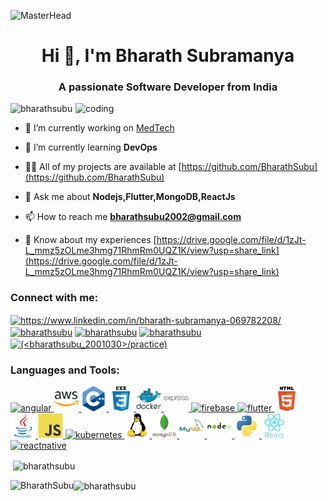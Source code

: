 ![MasterHead](https://wallpaperaccess.com/full/5752009.png)
<h1 align="center">Hi 👋, I'm Bharath Subramanya</h1>
<h3 align="center">A passionate Software Developer from India</h3>
<img align ="right" alt ="coding" width = "400" src ="https://c.tenor.com/qJ5evVs-_uUAAAAC/coding.gif">

<p align="left"> <img src="https://komarev.com/ghpvc/?username=bharathsubu&label=Profile%20views&color=0e75b6&style=flat" alt="bharathsubu" /> </p>

- 🔭 I’m currently working on [MedTech](https://github.com/BharathSubu/medlifepro)

- 🌱 I’m currently learning **DevOps**

- 👨‍💻 All of my projects are available at [https://github.com/BharathSubu](https://github.com/BharathSubu)

- 💬 Ask me about **Nodejs,Flutter,MongoDB,ReactJs**

- 📫 How to reach me **bharathsubu2002@gmail.com**

- 📄 Know about my experiences [https://drive.google.com/file/d/1zJt-L_mmz5zOLme3hmg71RhmRm0UQZ1K/view?usp=share_link](https://drive.google.com/file/d/1zJt-L_mmz5zOLme3hmg71RhmRm0UQZ1K/view?usp=share_link)

<h3 align="left">Connect with me:</h3>
<p align="left">
<a href="https://linkedin.com/in/https://www.linkedin.com/in/bharath-subramanya-069782208/" target="blank"><img align="center" src="https://raw.githubusercontent.com/rahuldkjain/github-profile-readme-generator/master/src/images/icons/Social/linked-in-alt.svg" alt="https://www.linkedin.com/in/bharath-subramanya-069782208/" height="30" width="40" /></a>
<a href="https://www.codechef.com/users/bharathsubu" target="blank"><img align="center" src="https://cdn.jsdelivr.net/npm/simple-icons@3.1.0/icons/codechef.svg" alt="bharathsubu" height="30" width="40" /></a>
<a href="https://codeforces.com/profile/bharathsubu" target="blank"><img align="center" src="https://raw.githubusercontent.com/rahuldkjain/github-profile-readme-generator/master/src/images/icons/Social/codeforces.svg" alt="bharathsubu" height="30" width="40" /></a>
<a href="https://www.leetcode.com/bharathsubu" target="blank"><img align="center" src="https://raw.githubusercontent.com/rahuldkjain/github-profile-readme-generator/master/src/images/icons/Social/leet-code.svg" alt="bharathsubu" height="30" width="40" /></a>
<a href="https://auth.geeksforgeeks.org/user/(<bharathsubu_2001030>/practice)" target="blank"><img align="center" src="https://raw.githubusercontent.com/rahuldkjain/github-profile-readme-generator/master/src/images/icons/Social/geeks-for-geeks.svg" alt="(<bharathsubu_2001030>/practice)" height="30" width="40" /></a>
</p>

<h3 align="left">Languages and Tools:</h3>
<p align="left"> <a href="https://angular.io" target="_blank" rel="noreferrer"> <img src="https://angular.io/assets/images/logos/angular/angular.svg" alt="angular" width="40" height="40"/> </a> <a href="https://aws.amazon.com" target="_blank" rel="noreferrer"> <img src="https://raw.githubusercontent.com/devicons/devicon/master/icons/amazonwebservices/amazonwebservices-original-wordmark.svg" alt="aws" width="40" height="40"/> </a> <a href="https://www.w3schools.com/cpp/" target="_blank" rel="noreferrer"> <img src="https://raw.githubusercontent.com/devicons/devicon/master/icons/cplusplus/cplusplus-original.svg" alt="cplusplus" width="40" height="40"/> </a> <a href="https://www.w3schools.com/css/" target="_blank" rel="noreferrer"> <img src="https://raw.githubusercontent.com/devicons/devicon/master/icons/css3/css3-original-wordmark.svg" alt="css3" width="40" height="40"/> </a> <a href="https://www.docker.com/" target="_blank" rel="noreferrer"> <img src="https://raw.githubusercontent.com/devicons/devicon/master/icons/docker/docker-original-wordmark.svg" alt="docker" width="40" height="40"/> </a> <a href="https://expressjs.com" target="_blank" rel="noreferrer"> <img src="https://raw.githubusercontent.com/devicons/devicon/master/icons/express/express-original-wordmark.svg" alt="express" width="40" height="40"/> </a> <a href="https://firebase.google.com/" target="_blank" rel="noreferrer"> <img src="https://www.vectorlogo.zone/logos/firebase/firebase-icon.svg" alt="firebase" width="40" height="40"/> </a> <a href="https://flutter.dev" target="_blank" rel="noreferrer"> <img src="https://www.vectorlogo.zone/logos/flutterio/flutterio-icon.svg" alt="flutter" width="40" height="40"/> </a> <a href="https://www.w3.org/html/" target="_blank" rel="noreferrer"> <img src="https://raw.githubusercontent.com/devicons/devicon/master/icons/html5/html5-original-wordmark.svg" alt="html5" width="40" height="40"/> </a> <a href="https://www.java.com" target="_blank" rel="noreferrer"> <img src="https://raw.githubusercontent.com/devicons/devicon/master/icons/java/java-original.svg" alt="java" width="40" height="40"/> </a> <a href="https://developer.mozilla.org/en-US/docs/Web/JavaScript" target="_blank" rel="noreferrer"> <img src="https://raw.githubusercontent.com/devicons/devicon/master/icons/javascript/javascript-original.svg" alt="javascript" width="40" height="40"/> </a> <a href="https://kubernetes.io" target="_blank" rel="noreferrer"> <img src="https://www.vectorlogo.zone/logos/kubernetes/kubernetes-icon.svg" alt="kubernetes" width="40" height="40"/> </a> <a href="https://www.linux.org/" target="_blank" rel="noreferrer"> <img src="https://raw.githubusercontent.com/devicons/devicon/master/icons/linux/linux-original.svg" alt="linux" width="40" height="40"/> </a> <a href="https://www.mongodb.com/" target="_blank" rel="noreferrer"> <img src="https://raw.githubusercontent.com/devicons/devicon/master/icons/mongodb/mongodb-original-wordmark.svg" alt="mongodb" width="40" height="40"/> </a> <a href="https://www.mysql.com/" target="_blank" rel="noreferrer"> <img src="https://raw.githubusercontent.com/devicons/devicon/master/icons/mysql/mysql-original-wordmark.svg" alt="mysql" width="40" height="40"/> </a> <a href="https://nodejs.org" target="_blank" rel="noreferrer"> <img src="https://raw.githubusercontent.com/devicons/devicon/master/icons/nodejs/nodejs-original-wordmark.svg" alt="nodejs" width="40" height="40"/> </a> <a href="https://www.python.org" target="_blank" rel="noreferrer"> <img src="https://raw.githubusercontent.com/devicons/devicon/master/icons/python/python-original.svg" alt="python" width="40" height="40"/> </a> <a href="https://reactjs.org/" target="_blank" rel="noreferrer"> <img src="https://raw.githubusercontent.com/devicons/devicon/master/icons/react/react-original-wordmark.svg" alt="react" width="40" height="40"/> </a> <a href="https://reactnative.dev/" target="_blank" rel="noreferrer"> <img src="https://reactnative.dev/img/header_logo.svg" alt="reactnative" width="40" height="40"/> </a> </p>
<p>&nbsp;<img align="center" src="https://github-readme-stats.vercel.app/api?username=bharathsubu&show_icons=true&locale=en" alt="bharathsubu" /></p>
<p><img align="left" src="https://github-readme-stats.vercel.app/api/top-langs?username=BharathSubu&show_icons=true&locale=en&layout=compact" alt="BharathSubu" /></p>
<p><img align="center" src="https://github-readme-streak-stats.herokuapp.com/?user=bharathsubu&" alt="bharathsubu" /></p>
